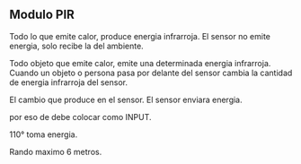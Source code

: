 
## Modulo PIR

Todo lo que emite calor, produce energia infrarroja.
El sensor no emite energia, solo recibe la del ambiente.

Todo objeto que emite calor, emite una determinada energia infrarroja. 
Cuando un objeto o persona pasa por delante del sensor cambia la cantidad de 
energia infrarroja del sensor. 

El cambio que produce en el sensor. El sensor enviara energia.

por eso de debe colocar como INPUT.


110° toma energia.

Rando maximo 6 metros.
